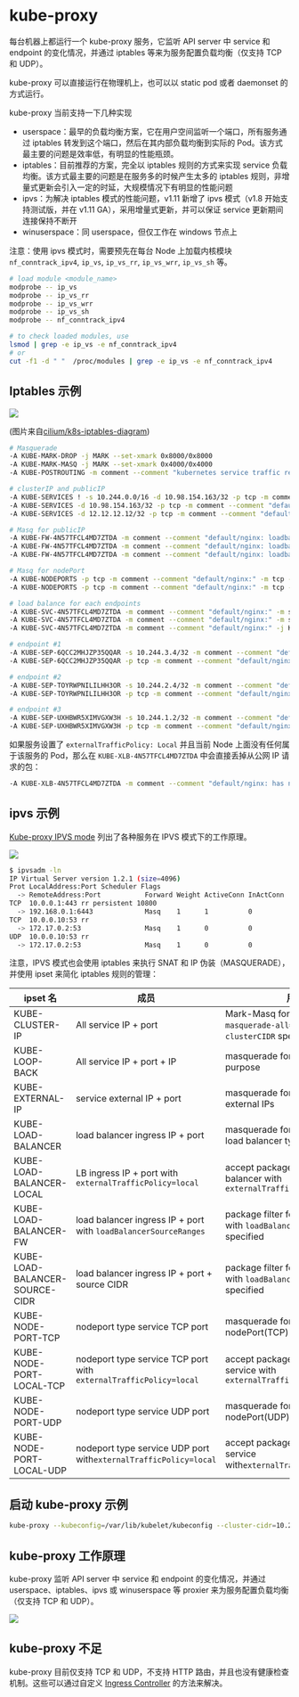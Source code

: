 # kube-proxy

每台机器上都运行一个 kube-proxy 服务，它监听 API server 中 service 和 endpoint 的变化情况，并通过 iptables 等来为服务配置负载均衡（仅支持 TCP 和 UDP）。

kube-proxy 可以直接运行在物理机上，也可以以 static pod 或者 daemonset 的方式运行。

kube-proxy 当前支持一下几种实现

- userspace：最早的负载均衡方案，它在用户空间监听一个端口，所有服务通过 iptables 转发到这个端口，然后在其内部负载均衡到实际的 Pod。该方式最主要的问题是效率低，有明显的性能瓶颈。
- iptables：目前推荐的方案，完全以 iptables 规则的方式来实现 service 负载均衡。该方式最主要的问题是在服务多的时候产生太多的 iptables 规则，非增量式更新会引入一定的时延，大规模情况下有明显的性能问题
- ipvs：为解决 iptables 模式的性能问题，v1.11 新增了 ipvs 模式（v1.8 开始支持测试版，并在 v1.11 GA），采用增量式更新，并可以保证 service 更新期间连接保持不断开
- winuserspace：同 userspace，但仅工作在 windows 节点上

注意：使用 ipvs 模式时，需要预先在每台 Node 上加载内核模块 `nf_conntrack_ipv4`, `ip_vs`, `ip_vs_rr`, `ip_vs_wrr`, `ip_vs_sh` 等。

```sh
# load module <module_name>
modprobe -- ip_vs
modprobe -- ip_vs_rr
modprobe -- ip_vs_wrr
modprobe -- ip_vs_sh
modprobe -- nf_conntrack_ipv4

# to check loaded modules, use
lsmod | grep -e ip_vs -e nf_conntrack_ipv4
# or
cut -f1 -d " "  /proc/modules | grep -e ip_vs -e nf_conntrack_ipv4
```

## Iptables 示例

![](images/iptables-mode.png)

(图片来自[cilium/k8s-iptables-diagram](https://github.com/cilium/k8s-iptables-diagram))

```sh
# Masquerade
-A KUBE-MARK-DROP -j MARK --set-xmark 0x8000/0x8000
-A KUBE-MARK-MASQ -j MARK --set-xmark 0x4000/0x4000
-A KUBE-POSTROUTING -m comment --comment "kubernetes service traffic requiring SNAT" -m mark --mark 0x4000/0x4000 -j MASQUERADE

# clusterIP and publicIP
-A KUBE-SERVICES ! -s 10.244.0.0/16 -d 10.98.154.163/32 -p tcp -m comment --comment "default/nginx: cluster IP" -m tcp --dport 80 -j KUBE-MARK-MASQ
-A KUBE-SERVICES -d 10.98.154.163/32 -p tcp -m comment --comment "default/nginx: cluster IP" -m tcp --dport 80 -j KUBE-SVC-4N57TFCL4MD7ZTDA
-A KUBE-SERVICES -d 12.12.12.12/32 -p tcp -m comment --comment "default/nginx: loadbalancer IP" -m tcp --dport 80 -j KUBE-FW-4N57TFCL4MD7ZTDA

# Masq for publicIP
-A KUBE-FW-4N57TFCL4MD7ZTDA -m comment --comment "default/nginx: loadbalancer IP" -j KUBE-MARK-MASQ
-A KUBE-FW-4N57TFCL4MD7ZTDA -m comment --comment "default/nginx: loadbalancer IP" -j KUBE-SVC-4N57TFCL4MD7ZTDA
-A KUBE-FW-4N57TFCL4MD7ZTDA -m comment --comment "default/nginx: loadbalancer IP" -j KUBE-MARK-DROP

# Masq for nodePort
-A KUBE-NODEPORTS -p tcp -m comment --comment "default/nginx:" -m tcp --dport 30938 -j KUBE-MARK-MASQ
-A KUBE-NODEPORTS -p tcp -m comment --comment "default/nginx:" -m tcp --dport 30938 -j KUBE-SVC-4N57TFCL4MD7ZTDA

# load balance for each endpoints
-A KUBE-SVC-4N57TFCL4MD7ZTDA -m comment --comment "default/nginx:" -m statistic --mode random --probability 0.33332999982 -j KUBE-SEP-UXHBWR5XIMVGXW3H
-A KUBE-SVC-4N57TFCL4MD7ZTDA -m comment --comment "default/nginx:" -m statistic --mode random --probability 0.50000000000 -j KUBE-SEP-TOYRWPNILILHH3OR
-A KUBE-SVC-4N57TFCL4MD7ZTDA -m comment --comment "default/nginx:" -j KUBE-SEP-6QCC2MHJZP35QQAR

# endpoint #1
-A KUBE-SEP-6QCC2MHJZP35QQAR -s 10.244.3.4/32 -m comment --comment "default/nginx:" -j KUBE-MARK-MASQ
-A KUBE-SEP-6QCC2MHJZP35QQAR -p tcp -m comment --comment "default/nginx:" -m tcp -j DNAT --to-destination 10.244.3.4:80

# endpoint #2
-A KUBE-SEP-TOYRWPNILILHH3OR -s 10.244.2.4/32 -m comment --comment "default/nginx:" -j KUBE-MARK-MASQ
-A KUBE-SEP-TOYRWPNILILHH3OR -p tcp -m comment --comment "default/nginx:" -m tcp -j DNAT --to-destination 10.244.2.4:80

# endpoint #3
-A KUBE-SEP-UXHBWR5XIMVGXW3H -s 10.244.1.2/32 -m comment --comment "default/nginx:" -j KUBE-MARK-MASQ
-A KUBE-SEP-UXHBWR5XIMVGXW3H -p tcp -m comment --comment "default/nginx:" -m tcp -j DNAT --to-destination 10.244.1.2:80
```

如果服务设置了 `externalTrafficPolicy: Local` 并且当前 Node 上面没有任何属于该服务的 Pod，那么在 `KUBE-XLB-4N57TFCL4MD7ZTDA` 中会直接丢掉从公网 IP 请求的包：

```sh
-A KUBE-XLB-4N57TFCL4MD7ZTDA -m comment --comment "default/nginx: has no local endpoints" -j KUBE-MARK-DROP
```

## ipvs 示例

[Kube-proxy IPVS mode](https://github.com/kubernetes/kubernetes/blob/master/pkg/proxy/ipvs/README.md) 列出了各种服务在 IPVS 模式下的工作原理。

![](images/ipvs-mode.png)

```sh
$ ipvsadm -ln
IP Virtual Server version 1.2.1 (size=4096)
Prot LocalAddress:Port Scheduler Flags
  -> RemoteAddress:Port           Forward Weight ActiveConn InActConn
TCP  10.0.0.1:443 rr persistent 10800
  -> 192.168.0.1:6443             Masq    1      1          0
TCP  10.0.0.10:53 rr
  -> 172.17.0.2:53                Masq    1      0          0
UDP  10.0.0.10:53 rr
  -> 172.17.0.2:53                Masq    1      0          0
```

注意，IPVS 模式也会使用 iptables 来执行 SNAT 和 IP 伪装（MASQUERADE），并使用 ipset 来简化 iptables 规则的管理：

| ipset 名                       | 成员                                                         | 用途                                                         |
| ------------------------------ | ------------------------------------------------------------ | ------------------------------------------------------------ |
| KUBE-CLUSTER-IP                | All service IP + port                                        | Mark-Masq for cases that `masquerade-all=true` or `clusterCIDR` specified |
| KUBE-LOOP-BACK                 | All service IP + port + IP                                   | masquerade for solving hairpin purpose                       |
| KUBE-EXTERNAL-IP               | service external IP + port                                   | masquerade for packages to external IPs                      |
| KUBE-LOAD-BALANCER             | load balancer ingress IP + port                              | masquerade for packages to load balancer type service        |
| KUBE-LOAD-BALANCER-LOCAL       | LB ingress IP + port with `externalTrafficPolicy=local`      | accept packages to load balancer with `externalTrafficPolicy=local` |
| KUBE-LOAD-BALANCER-FW          | load balancer ingress IP + port with `loadBalancerSourceRanges` | package filter for load balancer with `loadBalancerSourceRanges` specified |
| KUBE-LOAD-BALANCER-SOURCE-CIDR | load balancer ingress IP + port + source CIDR                | package filter for load balancer with `loadBalancerSourceRanges` specified |
| KUBE-NODE-PORT-TCP             | nodeport type service TCP port                               | masquerade for packets to nodePort(TCP)                      |
| KUBE-NODE-PORT-LOCAL-TCP       | nodeport type service TCP port with `externalTrafficPolicy=local` | accept packages to nodeport service with `externalTrafficPolicy=local` |
| KUBE-NODE-PORT-UDP             | nodeport type service UDP port                               | masquerade for packets to nodePort(UDP)                      |
| KUBE-NODE-PORT-LOCAL-UDP       | nodeport type service UDP port with`externalTrafficPolicy=local` | accept packages to nodeport service with`externalTrafficPolicy=local` |

## 启动 kube-proxy 示例

```sh
kube-proxy --kubeconfig=/var/lib/kubelet/kubeconfig --cluster-cidr=10.240.0.0/12 --feature-gates=ExperimentalCriticalPodAnnotation=true --proxy-mode=iptables
```

## kube-proxy 工作原理

kube-proxy 监听 API server 中 service 和 endpoint 的变化情况，并通过 userspace、iptables、ipvs 或 winuserspace 等 proxier 来为服务配置负载均衡（仅支持 TCP 和 UDP）。

![](images/kube-proxy.png)

## kube-proxy 不足

kube-proxy 目前仅支持 TCP 和 UDP，不支持 HTTP 路由，并且也没有健康检查机制。这些可以通过自定义 [Ingress Controller](../plugins/ingress.md) 的方法来解决。
